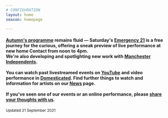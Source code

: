 ```yaml
---
# CONFIGURATION
layout: home
season: homepage

---
```

#### [Autumn's programme](/current/2021) remains fluid — **Saturday**'s [Emergency 21](/current/2021-emergency) is a free journey for the curious, offering a sneak preview of live performance at new home Contact from noon to 4pm.<br>We're also developing and spotlighting new work with <a href="http://manchesterindependents.co.uk" target="_blank">Manchester Independents</a>.<br><br>You can watch past livestreamed events on <a href="http://bit.ly/YTwarnmcr" target="_blank">YouTube</a> and video performance in <a href="http://domesticatedonline.org" target="_blank">Domesticated</a>. Find further things to watch and information for artists on our [News](/news) page.<br><br>If you've seen one of our events or an online performance, please <a href="http://bit.ly/warnmcrfeedback" target="_blank">share your thoughts with us</a>.        
<small>Updated 21 September 2021</small>
